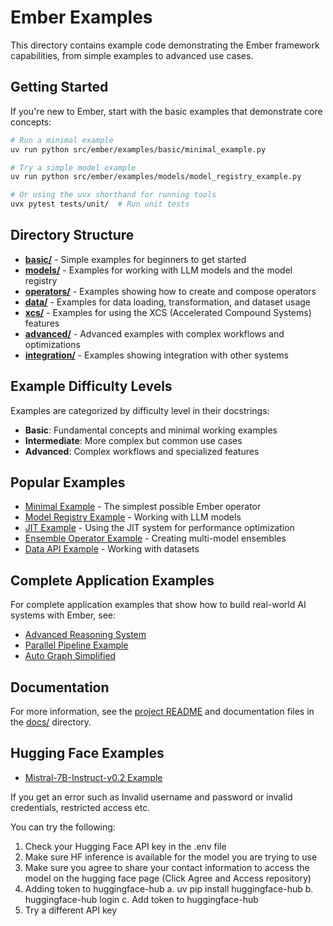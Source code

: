 # Ember Examples

This directory contains example code demonstrating the Ember framework capabilities, from simple examples to advanced use cases.

## Getting Started

If you're new to Ember, start with the basic examples that demonstrate core concepts:

```bash
# Run a minimal example
uv run python src/ember/examples/basic/minimal_example.py

# Try a simple model example
uv run python src/ember/examples/models/model_registry_example.py

# Or using the uvx shorthand for running tools
uvx pytest tests/unit/  # Run unit tests
```

## Directory Structure

- **[basic/](./basic/)** - Simple examples for beginners to get started
- **[models/](./models/)** - Examples for working with LLM models and the model registry
- **[operators/](./operators/)** - Examples showing how to create and compose operators
- **[data/](./data/)** - Examples for data loading, transformation, and dataset usage
- **[xcs/](./xcs/)** - Examples for using the XCS (Accelerated Compound Systems) features
- **[advanced/](./advanced/)** - Advanced examples with complex workflows and optimizations
- **[integration/](./integration/)** - Examples showing integration with other systems

## Example Difficulty Levels

Examples are categorized by difficulty level in their docstrings:

- **Basic**: Fundamental concepts and minimal working examples
- **Intermediate**: More complex but common use cases
- **Advanced**: Complex workflows and specialized features

## Popular Examples

- [Minimal Example](./basic/minimal_example.py) - The simplest possible Ember operator
- [Model Registry Example](./models/model_registry_example.py) - Working with LLM models
- [JIT Example](./xcs/jit_example.py) - Using the JIT system for performance optimization
- [Ensemble Operator Example](./operators/ensemble_operator_example.py) - Creating multi-model ensembles
- [Data API Example](./data/data_api_example.py) - Working with datasets

## Complete Application Examples

For complete application examples that show how to build real-world AI systems with Ember, see:

- [Advanced Reasoning System](./advanced/reasoning_system.py)
- [Parallel Pipeline Example](./advanced/parallel_pipeline_example.py)
- [Auto Graph Simplified](./xcs/auto_graph_simplified.py)

## Documentation

For more information, see the [project README](../../../../README.md) and documentation files in the [docs/](../../../../docs/) directory.

## Hugging Face Examples

- [Mistral-7B-Instruct-v0.2 Example](./huggingface/mistral_7b_example.py)

If you get an error such as Invalid username and password or invalid credentials, restricted access etc.

You can try the following:

1. Check your Hugging Face API key in the .env file
2. Make sure HF inference is available for the model you are trying to use
3. Make sure you agree to share your contact information to access the model on the hugging face page (Click Agree and Access repository)
4. Adding token to huggingface-hub
  a. uv pip install huggingface-hub
  b. huggingface-hub login
  c. Add token to huggingface-hub
5. Try a different API key
